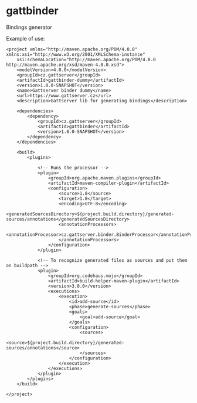 # gattbinder
Bindings generator

Example of use:

	<project xmlns="http://maven.apache.org/POM/4.0.0" xmlns:xsi="http://www.w3.org/2001/XMLSchema-instance"
		xsi:schemaLocation="http://maven.apache.org/POM/4.0.0 http://maven.apache.org/xsd/maven-4.0.0.xsd">
		<modelVersion>4.0.0</modelVersion>
		<groupId>cz.gattserver</groupId>
		<artifactId>gattbinder-dummy</artifactId>
		<version>1.0.0-SNAPSHOT</version>
		<name>Gattserver binder dummy</name>
		<url>https://www.gattserver.cz</url>
		<description>Gattserver lib for generating bindings</description>
	 
		<dependencies>
			<dependency>
				<groupId>cz.gattserver</groupId>
				<artifactId>gattbinder</artifactId>
				<version>1.0.0-SNAPSHOT</version>
			</dependency>
		</dependencies>
	 
		<build>
			<plugins>
	 
				<!-- Runs the processor -->
				<plugin>
					<groupId>org.apache.maven.plugins</groupId>
					<artifactId>maven-compiler-plugin</artifactId>
					<configuration>
						<source>1.8</source>
						<target>1.8</target>
						<encoding>UTF-8</encoding>
						<generatedSourcesDirectory>${project.build.directory}/generated-sources/annotations</generatedSourcesDirectory>
						<annotationProcessors>
							<annotationProcessor>cz.gattserver.binder.BinderProcessor</annotationProcessor>
						</annotationProcessors>
					</configuration>
				</plugin>

				<!-- To recognize generated files as sources and put them on buildpath -->
				<plugin>
					<groupId>org.codehaus.mojo</groupId>
					<artifactId>build-helper-maven-plugin</artifactId>
					<version>3.0.0</version>
					<executions>
						<execution>
							<id>add-source</id>
							<phase>generate-sources</phase>
							<goals>
								<goal>add-source</goal>
							</goals>
							<configuration>
								<sources>
									<source>${project.build.directory}/generated-sources/annotations</source>
								</sources>
							</configuration>
						</execution>
					</executions>
				</plugin>
			</plugins>
		</build>
	 
	</project>
